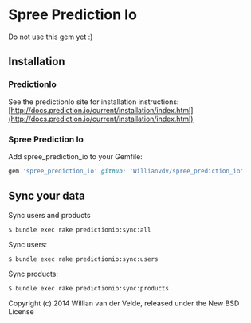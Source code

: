 Spree Prediction Io
===

Do not use this gem yet :)


Installation
------------

### PredictionIo

See the predictionIo site for installation instructions: [http://docs.prediction.io/current/installation/index.html](http://docs.prediction.io/current/installation/index.html)

### Spree Prediction Io

Add spree_prediction_io to your Gemfile:

```ruby
gem 'spree_prediction_io' github: 'Willianvdv/spree_prediction_io'
```

Sync your data
---

Sync users and products

```
$ bundle exec rake predictionio:sync:all
```

Sync users:

```
$ bundle exec rake predictionio:sync:users
```

Sync products: 

```
$ bundle exec rake predictionio:sync:products
```

Copyright (c) 2014 Willian van der Velde, released under the New BSD License
